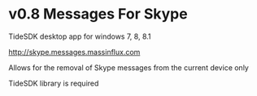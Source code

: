 # v0.8 Messages For Skype

TideSDK desktop app for windows 7, 8, 8.1

http://skype.messages.massinflux.com

Allows for the removal of Skype messages from the current device only

TideSDK library is required
